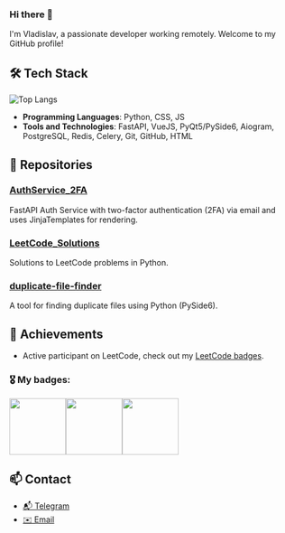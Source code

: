 ### Hi there 👋

I'm Vladislav, a passionate developer working remotely. Welcome to my GitHub profile!

## 🛠 Tech Stack
![Top Langs](https://github-readme-stats.vercel.app/api/top-langs/?username=SynapticWhisper&layout=compact&theme=dark)
- **Programming Languages**: Python, CSS, JS
- **Tools and Technologies**: FastAPI, VueJS, PyQt5/PySide6, Aiogram, PostgreSQL, Redis, Celery, Git, GitHub, HTML

## 📂 Repositories

### [AuthService_2FA](https://github.com/SynapticWhisper/AuthService_2FA)
FastAPI Auth Service with two-factor authentication (2FA) via email and uses JinjaTemplates for rendering.

### [LeetCode_Solutions](https://github.com/SynapticWhisper/LeetCode_Solutions)
Solutions to LeetCode problems in Python.
<!--
### [ToDo-html-template](https://github.com/SynapticWhisper/ToDo-html-template)
Templates for task management, built with HTML and CSS.

### [AdminPanel-v.1.0](https://github.com/SynapticWhisper/AdminPanel-v.1.0)
An admin panel implemented in Python (FastAPI).
-->

### [duplicate-file-finder](https://github.com/SynapticWhisper/duplicate-file-finder)
A tool for finding duplicate files using Python (PySide6).

## 🌟 Achievements
- Active participant on LeetCode, check out my [LeetCode badges](https://leetcode.com/SynapticWhisper).


### 🎖 My badges:
<!--
[![SynapticWhisper's LeetCode stats](https://leetcode-stats-six.vercel.app/api?username=SynapticWhisper&theme=dark)](https://github.com/SynapticWhisper/leetcode-stats)
-->
<img src="https://leetcode.com/static/images/badges/2024/gif/2024-03.gif" width=100><img src="https://assets.leetcode.com/static_assets/marketing/2024-50.gif" width=100><img src="https://assets.leetcode.com/static_assets/marketing/2024-100-new.gif" width=100>


## 📫 Contact
- [📬 Telegram](https://t.me/geeksukon)
- <a href="mailto:vochernobrivets@gmail.com">✉️ Email</a>


<!--
**SynapticWhisper/SynapticWhisper** is a ✨ _special_ ✨ repository because its `README.md` (this file) appears on your GitHub profile.

Here are some ideas to get you started:

- 🔭 I’m currently working on ...
- 🌱 I’m currently learning ...
- 👯 I’m looking to collaborate on ...
- 🤔 I’m looking for help with ...
- 💬 Ask me about ...
- 📫 How to reach me: ...
- 😄 Pronouns: ...
- ⚡ Fun fact: ...
-->
